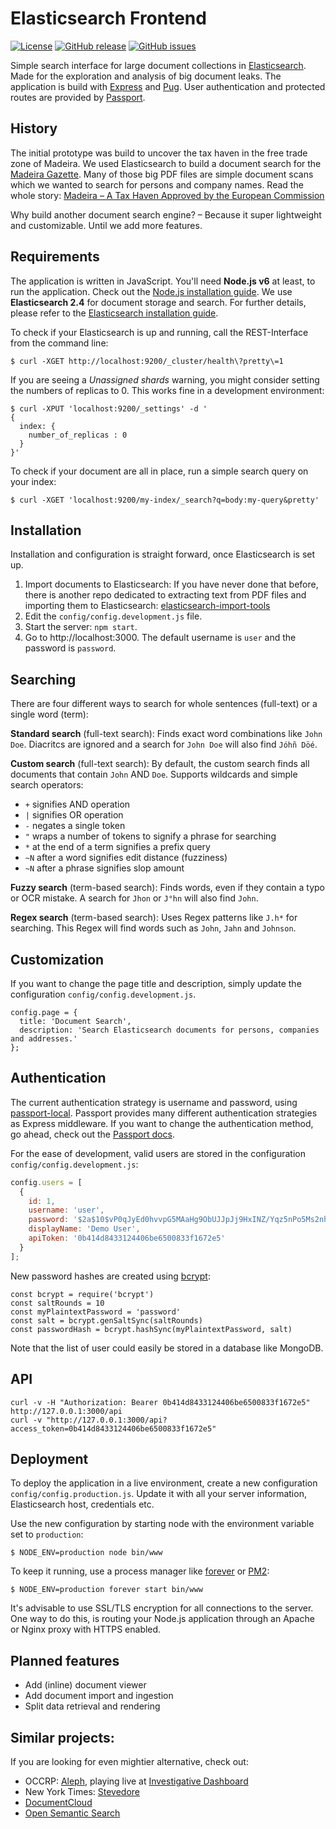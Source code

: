 # Elasticsearch Frontend

[![License](https://img.shields.io/github/license/br-data/elasticsearch-frontend.svg?style=flat-square)]() [![GitHub release](https://img.shields.io/github/release/br-data/elasticsearch-frontend.svg?style=flat-square)]() [![GitHub issues](https://img.shields.io/github/issues/br-data/elasticsearch-frontend.svg?style=flat-square)]()

Simple search interface for large document collections in [Elasticsearch](https://www.elastic.co/de/products/elasticsearch). Made for the exploration and analysis of big document leaks. The application is build with [Express](https://expressjs.com/) and [Pug](https://pugjs.org/). User authentication and protected routes are provided by [Passport](http://passportjs.org/).

## History
The initial prototype was build to uncover the tax haven in the free trade zone of Madeira. We used Elasticsearch to build a document search for the [Madeira Gazette](www.gov-madeira.pt/joram/). Many of those big PDF files are simple document scans which we wanted to search for persons and company names. Read the whole story: [Madeira – A Tax Haven Approved by the European Commission](http://web.br.de/madeira/english/)

Why build another document search engine? – Because it super lightweight and customizable. Until we add more features.

## Requirements
The application is written in JavaScript. You'll need **Node.js v6** at least, to run the application. Check out the [Node.js installation guide](https://nodejs.org/en/download/package-manager/). We use **Elasticsearch 2.4** for document storage and search. For further details, please refer to the [Elasticsearch installation guide](https://www.elastic.co/guide/en/elasticsearch/reference/2.4/_installation.html).

To check if your Elasticsearch is up and running, call the REST-Interface from the command line:

```
$ curl -XGET http://localhost:9200/_cluster/health\?pretty\=1
```

If you are seeing a _Unassigned shards_ warning, you might consider setting the numbers of replicas to 0. This works fine in a development environment:

```
$ curl -XPUT 'localhost:9200/_settings' -d '         
{                  
  index: {
    number_of_replicas : 0
  }
}'
```

To check if your document are all in place, run a simple search query on your index:

```
$ curl -XGET 'localhost:9200/my-index/_search?q=body:my-query&pretty'
```

## Installation
Installation and configuration is straight forward, once Elasticsearch is set up. 

1. Import documents to Elasticsearch: If you have never done that before, there is another repo dedicated to extracting text from PDF files and importing them to Elasticsearch: [elasticsearch-import-tools](https://github.com/br-data/elasticsearch-import-tools)
2. Edit the `config/config.development.js` file. 
3. Start the server: `npm start`.
4. Go to http://localhost:3000. The default username is `user` and the password is `password`.

## Searching
There are four different ways to search for whole sentences (full-text) or a single word (term):

**Standard search** (full-text search): Finds exact word combinations like `John Doe`. Diacritcs are ignored and a search for `John Doe` will also find `Jóhñ Döé`.

**Custom search** (full-text search): By default, the custom search finds all documents that contain `John` AND `Doe`. Supports wildcards and simple search operators:

- `+` signifies AND operation
- `|` signifies OR operation
- `-` negates a single token
- `"` wraps a number of tokens to signify a phrase for searching
- `*` at the end of a term signifies a prefix query
- `~N` after a word signifies edit distance (fuzziness)
- `~N` after a phrase signifies slop amount

**Fuzzy search** (term-based search): Finds words, even if they contain a typo or OCR mistake. A search for `Jhon` or `J°hn` will also find `John`.

**Regex search** (term-based search): Uses Regex patterns like `J.h*` for searching. This Regex will find words such as `John`, `Jahn` and `Johnson`.

## Customization
If you want to change the page title and description, simply update the configuration `config/config.development.js`.

```
config.page = {
  title: 'Document Search',
  description: 'Search Elasticsearch documents for persons, companies and addresses.'
};
```

## Authentication
The current authentication strategy is username and password, using [passport-local](https://github.com/jaredhanson/passport-local). Passport provides many different authentication strategies as Express middleware. If you want to change the authentication method, go ahead, check out the [Passport docs](http://passportjs.org/).

For the ease of development, valid users are stored in the configuration `config/config.development.js`:

```javascript
config.users = [
  {
    id: 1,
    username: 'user',
    password: '$2a$10$vP0qJyEd0hvvpG5MAaHg9ObUJJpJj9HxINZ/Yqz5nPo5Ms2nhR4r.',
    displayName: 'Demo User',
    apiToken: '0b414d8433124406be6500833f1672e5'
  }
];
```

New password hashes are created using [bcrypt](https://github.com/kelektiv/node.bcrypt.js):

```javacript
const bcrypt = require('bcrypt')
const saltRounds = 10
const myPlaintextPassword = 'password'
const salt = bcrypt.genSaltSync(saltRounds)
const passwordHash = bcrypt.hashSync(myPlaintextPassword, salt)

``` 

Note that the list of user could easily be stored in a database like MongoDB.

## API

```
curl -v -H "Authorization: Bearer 0b414d8433124406be6500833f1672e5" http://127.0.0.1:3000/api
curl -v "http://127.0.0.1:3000/api?access_token=0b414d8433124406be6500833f1672e5"
```

## Deployment
To deploy the application in a live environment, create a new configuration `config/config.production.js`. Update it with all your server information, Elasticsearch host, credentials etc.

Use the new configuration by starting node with the environment variable set to `production`:

```
$ NODE_ENV=production node bin/www
```

To keep it running, use a process manager like [forever](https://github.com/foreverjs/forever) or [PM2](https://github.com/Unitech/pm2):

```
$ NODE_ENV=production forever start bin/www
```

It's advisable to use SSL/TLS encryption for all connections to the server. One way to do this, is routing your Node.js application through an Apache or Nginx proxy with HTTPS enabled.

## Planned features
- Add (inline) document viewer
- Add document import and ingestion
- Split data retrieval and rendering

## Similar projects:
If you are looking for even mightier alternative, check out:
- OCCRP: [Aleph](https://github.com/alephdata/aleph), playing live at [Investigative Dashboard](http://data.occrp.org)
- New York Times: [Stevedore](https://github.com/newsdev/stevedore)
- [DocumentCloud](https://github.com/documentcloud) 
- [Open Semantic Search](https://www.opensemanticsearch.org)
